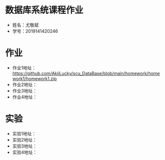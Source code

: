 # 数据库系统课程作业

- 姓名：尤敬斌
- 学号：2019141420246

# 作业
- 作业1地址：https://github.com/AkiiLucky/scu_DataBase/blob/main/homework/homework1/homework1.zip
- 作业2地址：
- 作业3地址：
- 作业4地址：

# 实验
- 实验1地址：
- 实验2地址：
- 实验3地址：
- 实验4地址：



